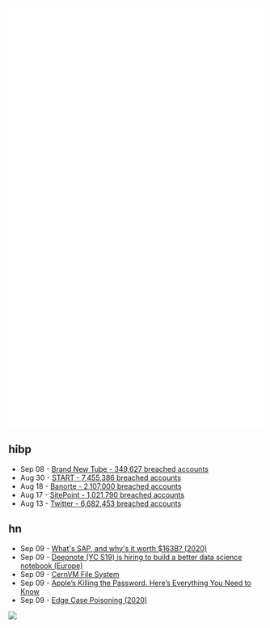 ![Metrics](https://raw.githubusercontent.com/phixion/phixion/master/metrics.svg)

## hibp

<!--
for https://github.com/phixion/phixion/blob/main/.github/workflows/feeds.yml
-->
<!--START_SECTION:haveibeenpwnd-->
- Sep 08 - [Brand New Tube - 349,627 breached accounts](https://haveibeenpwned.com/PwnedWebsites#BrandNewTube)
- Aug 30 - [START - 7,455,386 breached accounts](https://haveibeenpwned.com/PwnedWebsites#Start)
- Aug 18 - [Banorte - 2,107,000 breached accounts](https://haveibeenpwned.com/PwnedWebsites#Banorte)
- Aug 17 - [SitePoint - 1,021,790 breached accounts](https://haveibeenpwned.com/PwnedWebsites#SitePoint)
- Aug 13 - [Twitter - 6,682,453 breached accounts](https://haveibeenpwned.com/PwnedWebsites#Twitter)
<!--END_SECTION:haveibeenpwnd-->

## hn

<!--
for https://github.com/phixion/phixion/blob/main/.github/workflows/feeds.yml
-->
<!--START_SECTION:hn-->
- Sep 09 - [What's SAP, and why's it worth $163B? (2020)](https://retool.com/blog/erp-for-engineers/)
- Sep 09 - [Deepnote (YC S19) is hiring to build a better data science notebook (Europe)](https://deepnote.com/join-us)
- Sep 09 - [CernVM File System](https://cernvm.cern.ch/fs/)
- Sep 09 - [Apple’s Killing the Password. Here’s Everything You Need to Know](https://www.wired.com/story/apple-passkeys-password-iphone-mac-ios16-ventura/)
- Sep 09 - [Edge Case Poisoning (2020)](https://buttondown.email/hillelwayne/archive/edge-case-poisoning/)
<!--END_SECTION:hn-->

<!--
for https://yhype.me
-->
![](https://hit.yhype.me/github/profile?user_id=13013670)
